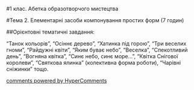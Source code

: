 <div id="hypercomments_widget" class="js-hypercomments-widget invisible"></div>

#1 клас. Абетка образотворчого мистецтва

#Тема 2.  Елементарні засоби компонування простих форм (7 годин)


##Орієнтовні тематичні завдання:

“Танок кольорів”, “Осіннє дерево”, “Хатинка під горою”, “Три веселих гноми”, “Райдужні квіти”, “Яким буває небо”, “Веселка”,  “Спекотливий день”, “Вогняна квітка”, “Синє небо, синє море…”, “Квітка Снігової королеви”, “Святкова ялинка” (колективна форма роботи), “Чарівні сніжинки” тощо.


<div class="js-hypercomments-container">
    <a href="http://hypercomments.com" class="hc-link" title="comments widget">comments powered by HyperComments</a>
</div>